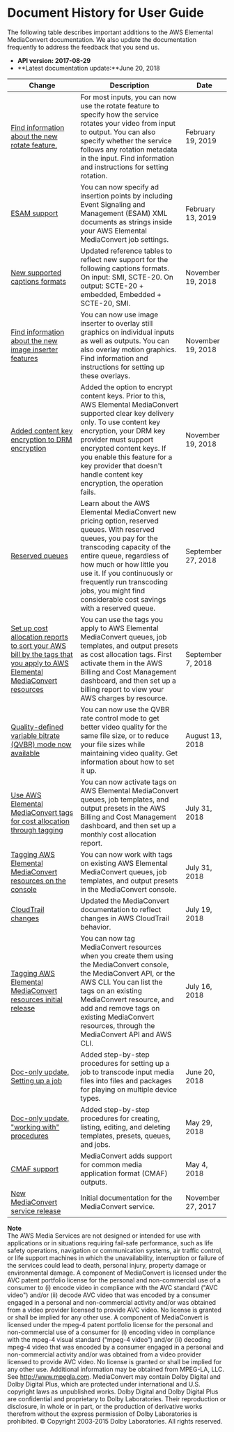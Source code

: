 # Document History for User Guide<a name="doc-history"></a>

The following table describes important additions to the AWS Elemental MediaConvert documentation\. We also update the documentation frequently to address the feedback that you send us\.
+ **API version: 2017\-08\-29** 
+ **Latest documentation update:**June 20, 2018

| Change | Description | Date | 
| --- |--- |--- |
| [Find information about the new rotate feature\.](auto-rotate.md) | For most inputs, you can now use the rotate feature to specify how the service rotates your video from input to output\. You can also specify whether the service follows any rotation metadata in the input\. Find information and instructions for setting rotation\.  | February 19, 2019 | 
| [ESAM support](specifying-scte-35-markers-using-esam-xml.md) | You can now specify ad insertion points by including Event Signaling and Management \(ESAM\) XML documents as strings inside your AWS Elemental MediaConvert job settings\. | February 13, 2019 | 
| [New supported captions formats](captions-support-tables-by-container-type.md) | Updated reference tables to reflect new support for the following captions formats\. On input: SMI, SCTE\-20\. On output: SCTE\-20 \+ embedded, Embedded \+ SCTE\-20, SMI\. | November 19, 2018 | 
| [Find information about the new image inserter features](graphic-overlay.md) | You can now use image inserter to overlay still graphics on individual inputs as well as outputs\. You can also overlay motion graphics\. Find information and instructions for setting up these overlays\.  | November 19, 2018 | 
| [Added content key encryption to DRM encryption](drm-content-key-encryption.md) | Added the option to encrypt content keys\. Prior to this, AWS Elemental MediaConvert supported clear key delivery only\. To use content key encryption, your DRM key provider must support encrypted content keys\. If you enable this feature for a key provider that doesn't handle content key encryption, the operation fails\. | November 19, 2018 | 
| [Reserved queues](working-with-queues.md) | Learn about the AWS Elemental MediaConvert new pricing option, reserved queues\. With reserved queues, you pay for the transcoding capacity of the entire queue, regardless of how much or how little you use it\. If you continuously or frequently run transcoding jobs, you might find considerable cost savings with a reserved queue\. | September 27, 2018 | 
| [Set up cost allocation reports to sort your AWS bill by the tags that you apply to AWS Elemental MediaConvert resources](tagging-queues-templates-presets.md) | You can use the tags you apply to AWS Elemental MediaConvert queues, job templates, and output presets as cost allocation tags\. First activate them in the AWS Billing and Cost Management dashboard, and then set up a billing report to view your AWS charges by resource\. | September 7, 2018 | 
| [Quality\-defined variable bitrate \(QVBR\) mode now available](cbr-vbr-qvbr.md) | You can now use the QVBR rate control mode to get better video quality for the same file size, or to reduce your file sizes while maintaining video quality\. Get information about how to set it up\. | August 13, 2018 | 
| [Use AWS Elemental MediaConvert tags for cost allocation through tagging](tagging-queues-templates-presets.md) | You can now activate tags on AWS Elemental MediaConvert queues, job templates, and output presets in the AWS Billing and Cost Management dashboard, and then set up a monthly cost allocation report\. | July 31, 2018 | 
| [Tagging AWS Elemental MediaConvert resources on the console](tagging-queues-templates-presets.md) | You can now work with tags on existing AWS Elemental MediaConvert queues, job templates, and output presets in the MediaConvert console\. | July 31, 2018 | 
| [CloudTrail changes](logging-using-cloudtrail.md) | Updated the MediaConvert documentation to reflect changes in AWS CloudTrail behavior\. | July 19, 2018 | 
| [Tagging AWS Elemental MediaConvert resources initial release](tagging-queues-templates-presets.md) | You can now tag MediaConvert resources when you create them using the MediaConvert console, the MediaConvert API, or the AWS CLI\. You can list the tags on an existing MediaConvert resource, and add and remove tags on existing MediaConvert resources, through the MediaConvert API and AWS CLI\. | July 16, 2018 | 
| [Doc\-only update, Setting up a job](specify-output-groups.md) | Added step\-by\-step procedures for setting up a job to transcode input media files into files and packages for playing on multiple device types\. | June 20, 2018 | 
| [Doc\-only update, "working with" procedures](working-with-jobs.md) | Added step\-by\-step procedures for creating, listing, editing, and deleting templates, presets, queues, and jobs\. | May 29, 2018 | 
| [CMAF support](structuring-complex-jobs.md) | MediaConvert adds support for common media application format \(CMAF\) outputs\. | May 4, 2018 | 
| [New MediaConvert service release](what-is.md) | Initial documentation for the MediaConvert service\. | November 27, 2017 | 

**Note**  
The AWS Media Services are not designed or intended for use with applications or in situations requiring fail‐safe performance, such as life safety operations, navigation or communication systems, air traffic control, or life support machines in which the unavailability, interruption or failure of the services could lead to death, personal injury, property damage or environmental damage\.
A component of MediaConvert is licensed under the AVC patent portfolio license for the personal and non\-commercial use of a consumer to \(i\) encode video in compliance with the AVC standard \("AVC video"\) and/or \(ii\) decode AVC video that was encoded by a consumer engaged in a personal and non\-commercial activity and/or was obtained from a video provider licensed to provide AVC video\. No license is granted or shall be implied for any other use\. A component of MediaConvert is licensed under the mpeg\-4 patent portfolio license for the personal and non\-commercial use of a consumer for \(i\) encoding video in compliance with the mpeg\-4 visual standard \(“mpeg\-4 video”\) and/or \(ii\) decoding mpeg\-4 video that was encoded by a consumer engaged in a personal and non\-commercial activity and/or was obtained from a video provider licensed to provide AVC video\. No license is granted or shall be implied for any other use\. Additional information may be obtained from MPEG\-LA, LLC\. See [http://www\.mpegla\.com](http://www.mpegla.com)\.
MediaConvert may contain Dolby Digital and Dolby Digital Plus, which are protected under international and U\.S\. copyright laws as unpublished works\. Dolby Digital and Dolby Digital Plus are confidential and proprietary to Dolby Laboratories\. Their reproduction or disclosure, in whole or in part, or the production of derivative works therefrom without the express permission of Dolby Laboratories is prohibited\. © Copyright 2003\-2015 Dolby Laboratories\. All rights reserved\.